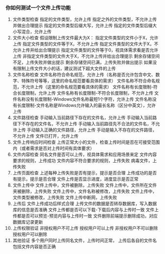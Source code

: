 ### 你如何测试一个文件上传功能
1. 文件类型检查
指定的文件类型，允许上传
指定之外的文件类型，不允许上传并做出合理提示
指定的文件类型后缀大写，允许上传
指定的文件类型后缀大小写混合，允许上传
2. 文件大小检查
假设限制上传文件最大为X：
指定文件类型的文件小于X，允许上传
指定文件类型的文件等于X，不允许上传
指定文件类型的文件大于X，不允许上传并给出合理提示
指定文件类型的文件等于0，视具体需求看是否允许上传
非指定文件类型的文件大于X，不允许上传并给出合理提示
剩余存储空间不足，上传失败并做出提示
剩余存储空间已满，上传失败并做出提示
如果没有限制上传文件大小的话，建议测试下超大文件的上传
3. 文件名称检查
文件名称符合命名规范，允许上传（名称是否允许包含中文、数字、特殊符号等等，这里的命名规范要看具体的需求）
文件名称不符合命名规范，不允许上传（这里的命名规范要看具体的需求）
文件名称有长度限制-符合长度限制，允许上传
文件名称有长度限制-不符合长度限制，不允许上传
文件名称没有长度限制-Windows文件名称最短1个字符，允许上传
文件名称没有长度限制-文件名称是Windows允许输入的最长名称（区分中英文），允许上传
4. 文件路径检查
手动输入当前路径下存在的文件名，允许上传
手动输入当前路径下不存在的文件名，不允许上传
手动输入当前路径先不合法的文件名，不允许上传
手动输入正确的文件路径，允许上传
手动是输入不存在的文件路径，不允许上传
文件已打开，允许上传
5. 文件上传响应时间检查
上传正常大小的文件，检查上传时间是否在可接受范围内（或者需求是否对上传时间有具体要求）
6. 文件内容检查
同名文件是否可以上传，视具体需求和应用场景来定
文件内容要求的规则，上传成功
文件内容不符合要求的规则，上传失败
病毒文件，上传失败
7. 上传页面检查
上述每种上传失败是否有提示，提示是否合理
上传成功的是否有提示，提示是否合理
文件上传是否显示进度，进度显示是否正常
8. 文件上传中
文件上传中，文件被删除，上传失败
文件上传中，文件所在文件夹被删除，上传失败
文件上传中，文件名称被修改，上传失败
文件上传中，文件类型被修改，上传失败
文件上传中断网，上传失败
9. 上传后
文件上传成功后样式合理
上传文件的数据是否转存数据库，写入数据库的信息是否准确
文件上传都是否可以下载-下载后内容与上传时一致
文件上传都是否可以预览-预览内容与上传时一致
文件删除前端提示删除成功，对应数据库记录更新
10. 上传权限验证
非授权用户不可上传
授权用户可以上传
非授权用户不可以删除
授权用户可以删除
11. 其他验证
多个用户同时上传同名文件，上传时间正常， 上传后各自的文件名包括文件内容是否正确
